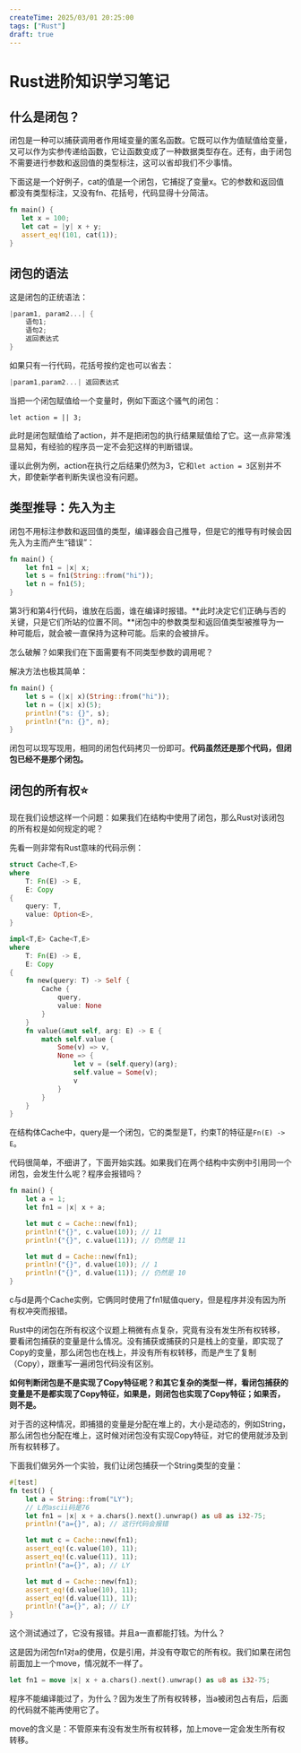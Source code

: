 ```yaml
---
createTime: 2025/03/01 20:25:00
tags: ["Rust"]
draft: true
---
```


# Rust进阶知识学习笔记

## 什么是闭包？

闭包是一种可以捕获调用者作用域变量的匿名函数。它既可以作为值赋值给变量，又可以作为实参传递给函数，它让函数变成了一种数据类型存在。还有，由于闭包不需要进行参数和返回值的类型标注，这可以省却我们不少事情。

下面这是一个好例子，cat的值是一个闭包，它捕捉了变量x。它的参数和返回值都没有类型标注，又没有fn、花括号，代码显得十分简洁。

```rust
fn main() {
   let x = 100;
   let cat = |y| x + y;
   assert_eq!(101, cat(1));
}
```

## 闭包的语法

这是闭包的正统语法：

```rust
|param1, param2...| {
    语句1;
    语句2;
    返回表达式
}
```

如果只有一行代码，花括号按约定也可以省去：

```rust
|param1,param2...| 返回表达式
```

当把一个闭包赋值给一个变量时，例如下面这个骚气的闭包：

```return
let action = || 3;
```

此时是闭包赋值给了action，并不是把闭包的执行结果赋值给了它。这一点非常浅显易知，有经验的程序员一定不会犯这样的判断错误。

谨以此例为例，action在执行之后结果仍然为3，它和`let action = 3`区别并不大，即使新学者判断失误也没有问题。

## 类型推导：先入为主

闭包不用标注参数和返回值的类型，编译器会自己推导，但是它的推导有时候会因先入为主而产生“错误”：

```rust
fn main() {
    let fn1 = |x| x;
    let s = fn1(String::from("hi"));
    let n = fn1(5);
}
```

第3行和第4行代码，谁放在后面，谁在编译时报错。**此时决定它们正确与否的关键，只是它们所站的位置不同。**闭包中的参数类型和返回值类型被推导为一种可能后，就会被一直保持为这种可能。后来的会被排斥。

怎么破解？如果我们在下面需要有不同类型参数的调用呢？

解决方法也极其简单：

```rust
fn main() {
    let s = (|x| x)(String::from("hi"));
    let n = (|x| x)(5);
    println!("s: {}", s);
    println!("n: {}", n);
}
```

闭包可以现写现用，相同的闭包代码拷贝一份即可。**代码虽然还是那个代码，但闭包已经不是那个闭包。**

## 闭包的所有权⭐

现在我们设想这样一个问题：如果我们在结构中使用了闭包，那么Rust对该闭包的所有权是如何规定的呢？

先看一则非常有Rust意味的代码示例：

```rust
struct Cache<T,E>
where 
    T: Fn(E) -> E,
    E: Copy 
{
    query: T,
    value: Option<E>,
}

impl<T,E> Cache<T,E>
where 
    T: Fn(E) -> E,
    E: Copy
{
    fn new(query: T) -> Self {
        Cache {
            query,
            value: None
        }
    }    
    fn value(&mut self, arg: E) -> E {
        match self.value {
            Some(v) => v,
            None => {
                let v = (self.query)(arg);
                self.value = Some(v);
                v 
            }
        }
    }
}
```

在结构体Cache中，query是一个闭包，它的类型是T，约束T的特征是`Fn(E) -> E`。

代码很简单，不细讲了，下面开始实践。如果我们在两个结构中实例中引用同一个闭包，会发生什么呢？程序会报错吗？

```rust
fn main() {
    let a = 1;
    let fn1 = |x| x + a;

    let mut c = Cache::new(fn1);
    println!("{}", c.value(10)); // 11
    println!("{}", c.value(11)); // 仍然是 11

    let mut d = Cache::new(fn1);
    println!("{}", d.value(10)); // 1
    println!("{}", d.value(11)); // 仍然是 10
}
```

c与d是两个Cache实例，它俩同时使用了fn1赋值query，但是程序并没有因为所有权冲突而报错。

Rust中的闭包在所有权这个议题上稍微有点复杂，究竟有没有发生所有权转移，要看闭包捕获的变量是什么情况。没有捕获或捕获的只是栈上的变量，即实现了Copy的变量，那么闭包也在栈上，并没有所有权转移，而是产生了复制（Copy），跟重写一遍闭包代码没有区别。

**如何判断闭包是不是实现了Copy特征呢？和其它复杂的类型一样，看闭包捕获的变量是不是都实现了Copy特征，如果是，则闭包也实现了Copy特征；如果否，则不是。**

对于否的这种情况，即捕猎的变量是分配在堆上的，大小是动态的，例如String，那么闭包也分配在堆上，这时候对闭包没有实现Copy特征，对它的使用就涉及到所有权转移了。

下面我们做另外一个实验，我们让闭包捕获一个String类型的变量：

```rust
#[test]
fn test() {
    let a = String::from("LY");
    // L的ascii码是76
    let fn1 = |x| x + a.chars().next().unwrap() as u8 as i32-75;
    println!("a={}", a); // 这行代码会报错

    let mut c = Cache::new(fn1);
    assert_eq!(c.value(10), 11);
    assert_eq!(c.value(11), 11);
    println!("a={}", a); // LY

    let mut d = Cache::new(fn1);
    assert_eq!(d.value(10), 11);
    assert_eq!(d.value(11), 11);
    println!("a={}", a); // LY
}
```

这个测试通过了，它没有报错。并且a一直都能打钱。为什么？

这是因为闭包fn1对a的使用，仅是引用，并没有夺取它的所有权。我们如果在闭包前面加上一个move，情况就不一样了。

```rust
let fn1 = move |x| x + a.chars().next().unwrap() as u8 as i32-75;
```

程序不能编译能过了，为什么？因为发生了所有权转移，当a被闭包占有后，后面的代码就不能再使用它了。

move的含义是：不管原来有没有发生所有权转移，加上move一定会发生所有权转移。

